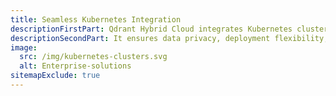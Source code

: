 ```yaml
---
title: Seamless Kubernetes Integration
descriptionFirstPart: Qdrant Hybrid Cloud integrates Kubernetes clusters from any setting - cloud, on-premises, or edge - into a unified, enterprise-grade managed service.
descriptionSecondPart: It ensures data privacy, deployment flexibility, low latency, and delivers cost savings, elevating standards for vector search and AI applications.
image:
  src: /img/kubernetes-clusters.svg
  alt: Enterprise-solutions
sitemapExclude: true
---
```


